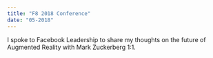 ```yaml
---
title: "F8 2018 Conference"
date: "05-2018"
---
```


I spoke to Facebook Leadership to share my thoughts on the future of Augmented Reality with Mark Zuckerberg 1:1.
